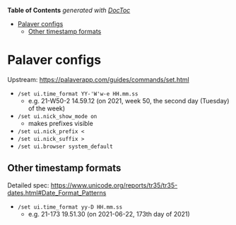 <!-- START doctoc generated TOC please keep comment here to allow auto update -->
<!-- DON'T EDIT THIS SECTION, INSTEAD RE-RUN doctoc TO UPDATE -->
**Table of Contents**  *generated with [DocToc](https://github.com/thlorenz/doctoc)*

- [Palaver configs](#palaver-configs)
  - [Other timestamp formats](#other-timestamp-formats)

<!-- END doctoc generated TOC please keep comment here to allow auto update -->

# Palaver configs

Upstream: https://palaverapp.com/guides/commands/set.html

- `/set ui.time_format YY-'W'w-e HH.mm.ss`
  - e.g. 21-W50-2 14.59.12 (on 2021, week 50, the second day (Tuesday) of the week)
- `/set ui.nick_show_mode on`
  - makes prefixes visible
- `/set ui.nick_prefix <`
- `/set ui.nick_suffix >`
- `/set ui.browser system_default`

## Other timestamp formats

Detailed spec: https://www.unicode.org/reports/tr35/tr35-dates.html#Date_Format_Patterns

- `/set ui.time_format yy-D HH.mm.ss`
  - e.g. 21-173 19.51.30 (on 2021-06-22, 173th day of 2021)
